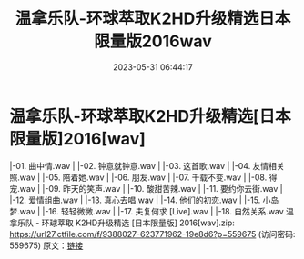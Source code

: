 ﻿---
title: 温拿乐队-环球萃取K2HD升级精选日本限量版2016wav
date: 2023-05-31 06:44:17
categories: WAV车载音乐、镜像
tags: 华语中文
---
# 温拿乐队-环球萃取K2HD升级精选[日本限量版]2016[wav]

|-01. 曲中情.wav
| |-02. 钟意就钟意.wav
| |-03. 这首歌.wav
| |-04. 友情相关照.wav
| |-05. 陪着她.wav
| |-06. 朋友.wav
| |-07. 千载不变.wav
| |-08. 得宠.wav
| |-09. 昨天的笑声.wav
| |-10. 酸甜苦辣.wav
| |-11. 要约你去街.wav
| |-12. 爱情组曲.wav
| |-13. 真心去唱.wav
| |-14. 他们的初恋.wav
| |-15. 小岛梦.wav
| |-16. 轻轻微微.wav
| |-17. 夫复何求 [Live].wav
| |-18. 自然关系.wav
温拿乐队 - 环球萃取 K2HD升级精选 [日本限量版] 2016[wav].zip: https://url27.ctfile.com/f/9388027-623771962-19e8d6?p=559675
(访问密码: 559675)
原文：[链接](https://blog.sina.com.cn/s/blog_1647c7e760103123x.html)